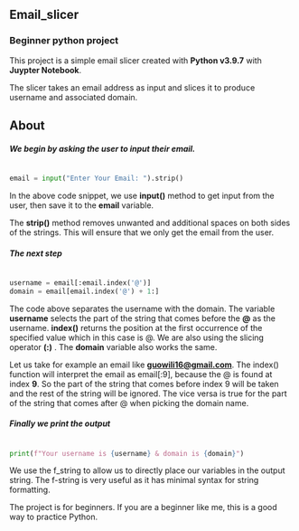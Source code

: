 ## Email_slicer
### Beginner python project
This project is a simple email slicer created with **Python v3.9.7** with **Juypter Notebook**. 

The slicer takes an email address as input and slices it to produce username and associated domain.

 ## About

 ##### We begin by asking the user to input their email.

 ```python

email = input("Enter Your Email: ").strip()  

```

In the above code snippet, we use **input()** method to get input from the user, then save it to the **email** variable.

The **strip()** method removes unwanted and additional spaces on both sides of the strings. This will ensure that we only get the email from the user. 

##### The next step

```python

username = email[:email.index('@')]
domain = email[email.index('@') + 1:]

```

The code above separates the username with the domain. The variable **username** selects the part of the string that comes
before the **@** as the username. **index()** returns the position at the first occurrence of the specified value which in this case is @.
We are also using the slicing operator **(:)** . The **domain** variable also works the same.

Let us take for example an email like **guowili16@gmail.com**. The index() function will interpret the email as email[:9], because the @ is
found at index **9**. So the part of the string that comes before index 9 will be taken and the rest of the string will be ignored. The vice versa
is true for the part of the string that comes after @ when picking the domain name.

##### Finally we print the output

```python

print(f"Your username is {username} & domain is {domain}")  

```

We use the f_string to allow us to directly place our variables in the output string. The f-string is very useful as it has minimal syntax for 
string formatting.

The project is for beginners. If you are a beginner like me, this is a good way to practice Python.















